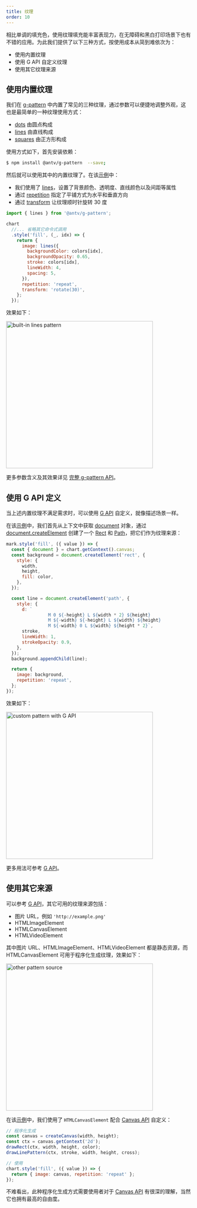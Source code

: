 ```yaml
---
title: 纹理
order: 10
---
```


相比单调的填充色，使用纹理填充能丰富表现力，在无障碍和黑白打印场景下也有不错的应用。为此我们提供了以下三种方式，按使用成本从简到难依次为：

- 使用内置纹理
- 使用 G API 自定义纹理
- 使用其它纹理来源

## 使用内置纹理

我们在 [g-pattern](https://g.antv.antgroup.com/api/css/pattern#g-pattern) 中内置了常见的三种纹理，通过参数可以便捷地调整外观，这也是最简单的一种纹理使用方式：

- [dots](https://g.antv.antgroup.com/api/css/pattern#dots) 由圆点构成
- [lines](https://g.antv.antgroup.com/api/css/pattern#lines) 由直线构成
- [squares](https://g.antv.antgroup.com/api/css/pattern#squares) 由正方形构成

使用方式如下，首先安装依赖：

```bash
$ npm install @antv/g-pattern  --save;
```

然后就可以使用其中的内置纹理了。在该[示例](/zh/examples/theme/pattern#lines-pattern)中：

- 我们使用了 [lines](https://g.antv.antgroup.com/api/css/pattern#lines)，设置了背景颜色、透明度、直线颜色以及间距等属性
- 通过 [repetition](https://g.antv.antgroup.com/api/css/pattern#repetition) 指定了平铺方式为水平和垂直方向
- 通过 [transform](https://g.antv.antgroup.com/api/css/pattern#transform) 让纹理顺时针旋转 30 度

```js
import { lines } from '@antv/g-pattern';

chart
  //... 省略其它命令式调用
  .style('fill', (_, idx) => {
    return {
      image: lines({
        backgroundColor: colors[idx],
        backgroundOpacity: 0.65,
        stroke: colors[idx],
        lineWidth: 4,
        spacing: 5,
      }),
      repetition: 'repeat',
      transform: 'rotate(30)',
    };
  });
```

效果如下：

<img src="https://mdn.alipayobjects.com/huamei_qa8qxu/afts/img/A*Pf4HQJPkQxYAAAAAAAAAAAAADmJ7AQ/original" alt="built-in lines pattern" width="400">

更多参数含义及其效果详见 [完整 g-pattern API](https://g.antv.antgroup.com/api/css/pattern#g-pattern)。

## 使用 G API 定义

当上述内置纹理不满足需求时，可以使用 [G API](https://g.antv.antgroup.com/guide/chapter1) 自定义，就像描述场景一样。

在该[示例](/zh/examples/theme/pattern/#custom-pattern-with-g-api)中，我们首先从上下文中获取 [document](https://g.antv.antgroup.com/api/builtin-objects/document) 对象，通过 [document.createElement](https://g.antv.antgroup.com/api/builtin-objects/document#createelement) 创建了一个 [Rect](https://g.antv.antgroup.com/api/basic/rect) 和 [Path](https://g.antv.antgroup.com/api/basic/path)，把它们作为纹理来源：

```js
mark.style('fill', ({ value }) => {
  const { document } = chart.getContext().canvas;
  const background = document.createElement('rect', {
    style: {
      width,
      height,
      fill: color,
    },
  });

  const line = document.createElement('path', {
    style: {
      d: `
                M 0 ${-height} L ${width * 2} ${height}
                M ${-width} ${-height} L ${width} ${height}
                M ${-width} 0 L ${width} ${height * 2}`,
      stroke,
      lineWidth: 1,
      strokeOpacity: 0.9,
    },
  });
  background.appendChild(line);

  return {
    image: background,
    repetition: 'repeat',
  };
});
```

效果如下：

<img src="https://mdn.alipayobjects.com/huamei_qa8qxu/afts/img/A*W33JRoaMGPoAAAAAAAAAAAAADmJ7AQ/original" alt="custom pattern with G API" width="400">

更多用法可参考 [G API](https://g.antv.antgroup.com/api/css/pattern#rect)。

## 使用其它来源

可以参考 [G API](https://g.antv.antgroup.com/api/css/pattern#image)，其它可用的纹理来源包括：

- 图片 URL，例如 `'http://example.png'`
- HTMLImageElement
- HTMLCanvasElement
- HTMLVideoElement

其中图片 URL、HTMLImageElement、HTMLVideoElement 都是静态资源，而 HTMLCanvasElement 可用于程序化生成纹理，效果如下：

<img src="https://gw.alipayobjects.com/mdn/rms_6ae20b/afts/img/A*cRmFTItZOtYAAAAAAAAAAAAAARQnAQ" alt="other pattern source" width="400">

在该[示例](/zh/examples/theme/pattern/#custom-pattern-with-canvas)中，我们使用了 `HTMLCanvasElement` 配合 [Canvas API](https://developer.mozilla.org/en-US/docs/Web/API/Canvas_API) 自定义：

```js
// 程序化生成
const canvas = createCanvas(width, height);
const ctx = canvas.getContext('2d');
drawRect(ctx, width, height, color);
drawLinePattern(ctx, stroke, width, height, cross);

// 使用
chart.style('fill', ({ value }) => {
  return { image: canvas, repetition: 'repeat' };
});
```

不难看出，此种程序化生成方式需要使用者对于 [Canvas API](https://developer.mozilla.org/en-US/docs/Web/API/Canvas_API) 有很深的理解，当然它也拥有最高的自由度。
